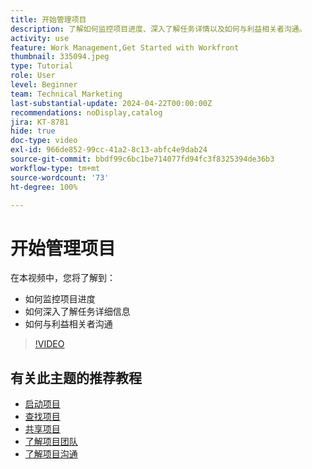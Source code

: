 ```yaml
---
title: 开始管理项目
description: 了解如何监控项目进度、深入了解任务详情以及如何与利益相关者沟通。
activity: use
feature: Work Management,Get Started with Workfront
thumbnail: 335094.jpeg
type: Tutorial
role: User
level: Beginner
team: Technical Marketing
last-substantial-update: 2024-04-22T00:00:00Z
recommendations: noDisplay,catalog
jira: KT-8781
hide: true
doc-type: video
exl-id: 966de852-99cc-41a2-8c13-abfc4e9dab24
source-git-commit: bbdf99c6bc1be714077fd94fc3f8325394de36b3
workflow-type: tm+mt
source-wordcount: '73'
ht-degree: 100%

---
```


# 开始管理项目

在本视频中，您将了解到：

* 如何监控项目进度
* 如何深入了解任务详细信息
* 如何与利益相关者沟通

>[!VIDEO](https://video.tv.adobe.com/v/335094/?quality=12&learn=on&enablevpops=1)

## 有关此主题的推荐教程

* [启动项目](/help/manage-work/projects/take-a-project-live.md)
* [查找项目](/help/manage-work/projects/find-projects.md)
* [共享项目](/help/manage-work/projects/share-a-project.md)
* [了解项目团队](/help/manage-work/projects/understand-the-project-team.md)
* [了解项目沟通](/help/manage-work/projects/understand-project-communication.md)
